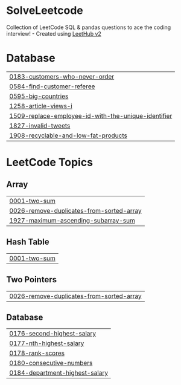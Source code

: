 # SolveLeetcode
Collection of LeetCode SQL & pandas questions to ace the coding interview! - Created using [LeetHub v2](https://github.com/arunbhardwaj/LeetHub-2.0)


# Database
|  |
| ------- |
| [0183-customers-who-never-order](https://github.com/krishna-moukthika/SolveLeetcode/tree/master/0183-customers-who-never-order) |
| [0584-find-customer-referee](https://github.com/krishna-moukthika/SolveLeetcode/tree/master/0584-find-customer-referee) |
| [0595-big-countries](https://github.com/krishna-moukthika/SolveLeetcode/tree/master/0595-big-countries) |
| [1258-article-views-i](https://github.com/krishna-moukthika/SolveLeetcode/tree/master/1258-article-views-i) |
| [1509-replace-employee-id-with-the-unique-identifier](https://github.com/krishna-moukthika/SolveLeetcode/tree/master/1509-replace-employee-id-with-the-unique-identifier) |
| [1827-invalid-tweets](https://github.com/krishna-moukthika/SolveLeetcode/tree/master/1827-invalid-tweets) |
| [1908-recyclable-and-low-fat-products](https://github.com/krishna-moukthika/SolveLeetcode/tree/master/1908-recyclable-and-low-fat-products) |
<!---LeetCode Topics Start-->
# LeetCode Topics
## Array
|  |
| ------- |
| [0001-two-sum](https://github.com/krishna-moukthika/SolveLeetcode/tree/master/0001-two-sum) |
| [0026-remove-duplicates-from-sorted-array](https://github.com/krishna-moukthika/SolveLeetcode/tree/master/0026-remove-duplicates-from-sorted-array) |
| [1927-maximum-ascending-subarray-sum](https://github.com/krishna-moukthika/SolveLeetcode/tree/master/1927-maximum-ascending-subarray-sum) |
## Hash Table
|  |
| ------- |
| [0001-two-sum](https://github.com/krishna-moukthika/SolveLeetcode/tree/master/0001-two-sum) |
## Two Pointers
|  |
| ------- |
| [0026-remove-duplicates-from-sorted-array](https://github.com/krishna-moukthika/SolveLeetcode/tree/master/0026-remove-duplicates-from-sorted-array) |
## Database
|  |
| ------- |
| [0176-second-highest-salary](https://github.com/krishna-moukthika/SolveLeetcode/tree/master/0176-second-highest-salary) |
| [0177-nth-highest-salary](https://github.com/krishna-moukthika/SolveLeetcode/tree/master/0177-nth-highest-salary) |
| [0178-rank-scores](https://github.com/krishna-moukthika/SolveLeetcode/tree/master/0178-rank-scores) |
| [0180-consecutive-numbers](https://github.com/krishna-moukthika/SolveLeetcode/tree/master/0180-consecutive-numbers) |
| [0184-department-highest-salary](https://github.com/krishna-moukthika/SolveLeetcode/tree/master/0184-department-highest-salary) |
<!---LeetCode Topics End-->